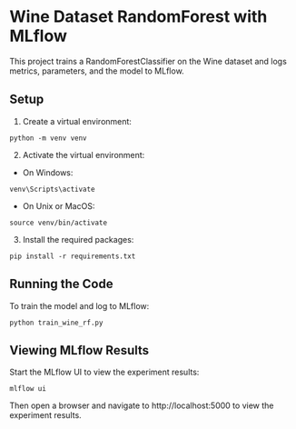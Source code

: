 # Wine Dataset RandomForest with MLflow

This project trains a RandomForestClassifier on the Wine dataset and logs metrics, parameters, and the model to MLflow.

## Setup

1. Create a virtual environment:

```
python -m venv venv
```

2. Activate the virtual environment:

- On Windows:

```
venv\Scripts\activate
```

- On Unix or MacOS:

```
source venv/bin/activate
```

3. Install the required packages:

```
pip install -r requirements.txt
```

## Running the Code

To train the model and log to MLflow:

```
python train_wine_rf.py
```

## Viewing MLflow Results

Start the MLflow UI to view the experiment results:

```
mlflow ui
```

Then open a browser and navigate to http://localhost:5000 to view the experiment results.
